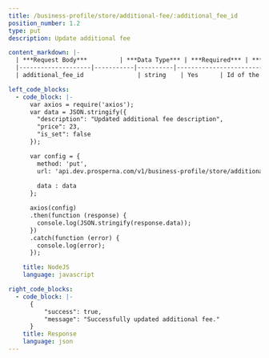 ```yaml
---
title: /business-profile/store/additional-fee/:additional_fee_id
position_number: 1.2
type: put
description: Update additional fee

content_markdown: |-
  | ***Request Body***         | ***Data Type*** | ***Required*** | ***Description*** |
  |--------------------|-----------|----------|------------------------------------|
  | additional_fee_id               | string    | Yes      | Id of the additional fee to be updated |

left_code_blocks:
  - code_block: |-
      var axios = require('axios');
      var data = JSON.stringify({
        "description": "Updated additional fee description",
        "price": 23,
        "is_set": false
      });

      var config = {
        method: 'put',
        url: 'api.dev.prosperna.com/v1/business-profile/store/additional-fee/641a7ff47f8d70fb9f757509',
        
        data : data
      };

      axios(config)
      .then(function (response) {
        console.log(JSON.stringify(response.data));
      })
      .catch(function (error) {
        console.log(error);
      });

    title: NodeJS
    language: javascript

right_code_blocks:
  - code_block: |-
      {
          "success": true,
          "message": "Successfully updated additional fee."
      }
    title: Response
    language: json
---
```

